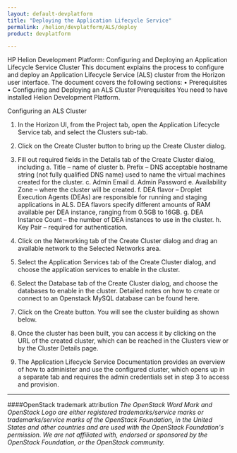 ```yaml
---
layout: default-devplatform
title: "Deploying the Application Lifecycle Service"
permalink: /helion/devplatform/ALS/deploy
product: devplatform

---
```

<!--UNDER REVISION-->
HP Helion Development Platform: Configuring and Deploying an Application Lifecycle Service Cluster
This document explains the process to configure and deploy an Application Lifecycle Service (ALS) cluster from the Horizon user interface.
The document covers the following sections:
•	Prerequisites
•	Configuring and Deploying  an ALS Cluster
Prerequisites
You need to have installed Helion Development Platform.

Configuring an ALS Cluster
1.	In the Horizon UI, from the Project tab, open the Application Lifecycle Service tab, and select the Clusters sub-tab.
 
2.	Click on the Create Cluster button to bring up the Create Cluster dialog.
 
3.	Fill out required fields in the Details tab of the Create Cluster dialog, including
a.	Title – name of cluster
b.	Prefix – DNS acceptable hostname string (not fully qualified DNS name) used to name the virtual machines created for the cluster.
c.	Admin Email
d.	Admin Password
e.	Availability Zone – where the cluster will be created.
f.	DEA flavor – Droplet Execution Agents (DEAs) are responsible for running and staging applications in ALS. DEA flavors specify different amounts of RAM available per DEA instance, ranging from 0.5GB to 16GB.
g.	DEA Instance Count – the number of DEA instances to use in the cluster.
h.	Key Pair – required for authentication.
4.	Click on the Networking tab of the Create Cluster dialog and drag an available network to the Selected Networks area.
 
5.	Select the Application Services tab of the Create Cluster dialog, and choose the application services to enable in the cluster.
 

6.	Select the Database tab of the Create Cluster dialog, and choose the databases to enable in the cluster. Detailed notes on how to create or connect to an Openstack MySQL database can be found here. 
 
7.	Click on the Create button. You will see the cluster building as shown below.
 

8.	Once the cluster has been built, you can access it by clicking on the URL of the created cluster, which can be reached in the Clusters view or by the Cluster Details page. 
 
9.	The Application Lifecycle Service Documentation provides an overview of how to administer and use the configured cluster, which opens up in a separate tab and requires the admin credentials set in step 3 to access and provision.



----
####OpenStack trademark attribution
*The OpenStack Word Mark and OpenStack Logo are either registered trademarks/service marks or trademarks/service marks of the OpenStack Foundation, in the United States and other countries and are used with the OpenStack Foundation's permission. We are not affiliated with, endorsed or sponsored by the OpenStack Foundation, or the OpenStack community.*


 
